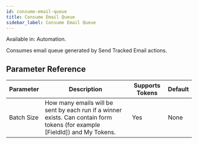 ```yaml
---
id: consume-email-queue
title: Consume Email Queue
sidebar_label: Consume Email Queue
---
```


Available in: Automation.


Consumes email queue generated by Send Tracked Email actions.

## Parameter Reference
| Parameter | Description | Supports Tokens | Default |
| -- | -- | -- | -- |
| Batch Size | How many emails will be sent by each run if a winner exists. Can contain form tokens (for example [FieldId]) and My Tokens. | Yes | None |
